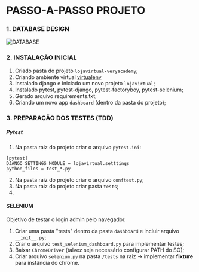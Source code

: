 # PASSO-A-PASSO PROJETO

### 1. DATABASE DESIGN

![DATABASE](https://user-images.githubusercontent.com/12896853/189552961-850ea950-0adf-46a7-bd27-1cf2b447acce.png)

### 2. INSTALAÇÃO INICIAL

1. Criado pasta do projeto `lojavirtual-veryacademy`;
2. Criando ambiente virtual [virtualenv](https://virtualenv.pypa.io/en/latest/)
3. Instalado django e iniciado um novo projeto `lojavirtual`;
4. Instalado pytest, pytest-django, pytest-factoryboy, pytest-selenium;
5. Gerado arquivo requirements.txt;
6. Criando um novo app `dashboard` (dentro da pasta do projeto);

### 3. PREPARAÇÃO DOS TESTES (TDD)

##### Pytest

1. Na pasta raiz do projeto criar o arquivo `pytest.ini`:
```
[pytest]
DJANGO_SETTINGS_MODULE = lojavirtual.setttings
python_files = test_*.py
```
2. Na pasta raiz do projeto criar o arquivo `conftest.py`;
3. Na pasta raiz do projeto criar pasta `tests`;
4. 


#### SELENIUM

Objetivo de testar o login admin pelo navegador.

1. Criar uma pasta "tests" dentro da pasta `dashboard` e incluir arquivo `__init__.py`;
2. Crar o arquivo `test_selenium_dashboard.py` para implementar testes;
3. Baixar `ChromeDriver` (talvez seja necessário configurar PATH do SO);
4. Criar arquivo `selenium.py` na pasta `/tests` na raiz -> implementar **fixture** para instância do chrome.
